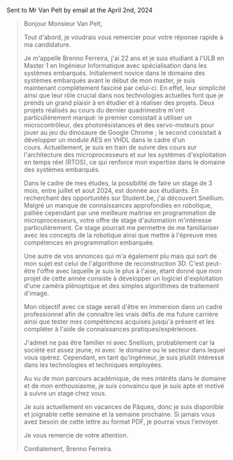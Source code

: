 Sent to Mr Van Pelt by email at the April 2nd, 2024

>Bonjour Monsieur Van Pelt,
>
>Tout d'abord, je voudrais vous remercier pour votre réponse rapide à ma candidature.
>
>Je m'appelle Brenno Ferreira, j'ai 22 ans et je suis étudiant à l'ULB en Master 1 en Ingénieur Informatique avec spécialisation dans les systèmes embarqués. Initialement novice dans le domaine des systèmes embarqués avant le début de mon master, je suis maintenant complétement fasciné par celui-ci. En effet, leur simplicité ainsi que leur rôle crucial dans nos technologies actuelles font que je prends un grand plaisir à en étudier et à réaliser des projets. Deux projets réalisés au cours du dernier quadrimestre m'ont particulièrement marqué: le premier consistait à utiliser un microcontrôleur, des photorésistances et des servo-moteurs pour jouer au jeu du dinosaure de Google Chrome ; le second consistait à développer un module AES en VHDL dans le cadre d'un cours. Actuellement, je suis en train de suivre des cours sur l'architecture des microprocesseurs et sur les systèmes d'exploitation en temps réel (RTOS), ce qui renforce mon expertise dans le domaine des systèmes embarqués.
>
>Dans le cadre de mes études, la possibilité de faire un stage de 3 mois, entre juillet et aout 2024, est donnée aux étudiants. En recherchant des opportunités sur Student.be, j'ai découvert Snellium. Malgré un manque de connaissances approfondies en robotique, palliée cependant par une meilleure maitrise en programmation de microprocesseurs, votre offre de stage d'automation m'intéresse particulièrement. Ce stage pourrait me permettre de me familiariser avec les concepts de la robotique ainsi que mettre à l'épreuve mes compétences en programmation embarquée.
>
>Une autre de vos annonces qui m'a également plu mais qui sort de mon sujet est celui de l'algorithme de reconstruction 3D. C'est peut-être l'offre avec laquelle je suis le plus à l'aise, étant donné que mon projet de cette année consiste à développer un logiciel d'exploitation d'une caméra plénoptique et des simples algorithmes de traitement d'image.
>
>Mon objectif avec ce stage serait d'être en immersion dans un cadre professionnel afin de connaître les vrais défis de ma future carrière ainsi que tester mes compétences acquises jusqu'à présent et les compléter à l'aide de connaissances pratiques/expériences.
>
>J'admet ne pas être familier ni avec Snellium, probablement car la société est assez jeune, ni avec  le domaine ou le secteur dans lequel vous opérez. Cependant, en tant qu'ingénieur, je suis plutôt intéressé dans les technologies et techniques employées. 
>
>Au vu de mon parcours académique, de mes intérêts dans le domaine et de mon enthousiasme, je suis convaincu que je suis apte et motivé à suivre un stage chez vous. 
>
>Je suis actuellement en vacances de Pâques, donc je suis disponible et joignable cette semaine et la semaine prochaine. Si jamais vous avez besoin de cette lettre au format PDF, je pourrai vous l'envoyer.
>
>Je vous remercie de votre attention.
>
>Cordialement,
>Brenno Ferreira.